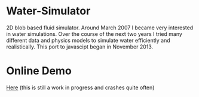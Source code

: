Water-Simulator
===============

2D blob based fluid simulator. Around March 2007 I became very interested in water simulations. 
Over the course of the next two years I tried many different data and physics models to simulate
water efficiently and realistically. This port to javascipt began in November 2013.

Online Demo
=================
[Here](https://rawgithub.com/thomas4019/waterblob.js/master/index.html)
(this is still a work in progress and crashes quite often)